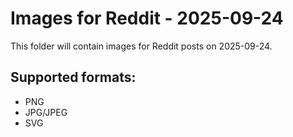 # Images for Reddit - 2025-09-24

This folder will contain images for Reddit posts on 2025-09-24.

## Supported formats:
- PNG
- JPG/JPEG
- SVG

